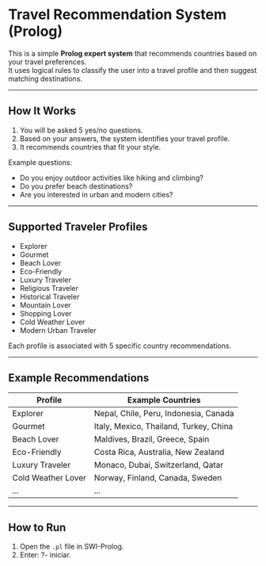 # Travel Recommendation System (Prolog)

This is a simple **Prolog expert system** that recommends countries based on your travel preferences.  
It uses logical rules to classify the user into a travel profile and then suggest matching destinations.

---

## How It Works

1. You will be asked 5 yes/no questions.
2. Based on your answers, the system identifies your travel profile.
3. It recommends countries that fit your style.

Example questions:
- Do you enjoy outdoor activities like hiking and climbing?
- Do you prefer beach destinations?
- Are you interested in urban and modern cities?

---

## Supported Traveler Profiles

- Explorer
- Gourmet
- Beach Lover
- Eco-Friendly
- Luxury Traveler
- Religious Traveler
- Historical Traveler
- Mountain Lover
- Shopping Lover
- Cold Weather Lover
- Modern Urban Traveler

Each profile is associated with 5 specific country recommendations.

---

## Example Recommendations

| Profile            | Example Countries                     |
|--------------------|----------------------------------------|
| Explorer           | Nepal, Chile, Peru, Indonesia, Canada |
| Gourmet            | Italy, Mexico, Thailand, Turkey, China|
| Beach Lover        | Maldives, Brazil, Greece, Spain       |
| Eco-Friendly       | Costa Rica, Australia, New Zealand    |
| Luxury Traveler    | Monaco, Dubai, Switzerland, Qatar     |
| Cold Weather Lover | Norway, Finland, Canada, Sweden       |
| ...                | ...                                    |

---

## How to Run

1. Open the `.pl` file in SWI-Prolog.
2. Enter: ?- iniciar.
